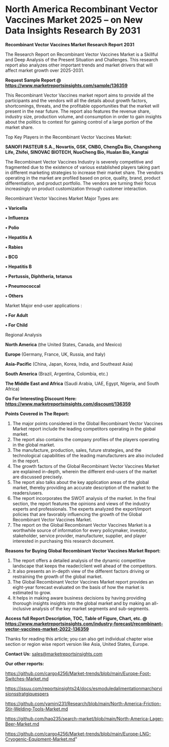 # North America Recombinant Vector Vaccines Market 2025 – on New Data Insights Research By 2031

<strong>Recombinant Vector Vaccines Market Research Report 2031</strong>

The Research Report on Recombinant Vector Vaccines Market is a Skillful and Deep Analysis of the Present Situation and Challenges. This research report also analyzes other important trends and market drivers that will affect market growth over 2025-2031.

<strong>Request Sample Report @ <a href=https://www.marketreportsinsights.com/sample/136359>https://www.marketreportsinsights.com/sample/136359</a></strong>

This Recombinant Vector Vaccines market report aims to provide all the participants and the vendors will all the details about growth factors, shortcomings, threats, and the profitable opportunities that the market will present in the near future. The report also features the revenue share, industry size, production volume, and consumption in order to gain insights about the politics to contest for gaining control of a large portion of the market share.

Top Key Players in the Recombinant Vector Vaccines Market:

<strong>SANOFI PASTEUR S.A., Novartis, GSK, CNBG, ChengDa Bio, Changsheng Life, Zhifei, SINOVAC BIOTECH, NuoCheng Bio, Hualan Bio, Kangtai</strong>

The Recombinant Vector Vaccines Industry is severely competitive and fragmented due to the existence of various established players taking part in different marketing strategies to increase their market share. The vendors operating in the market are profiled based on price, quality, brand, product differentiation, and product portfolio. The vendors are turning their focus increasingly on product customization through customer interaction.

Recombinant Vector Vaccines Market Major Types are:

<strong>• Varicella

• Influenza

• Polio

• Hepatitis A

• Rabies

• BCG

• Hepatitis B

• Pertussis, Diphtheria, tetanus

• Pneumococcal

• Others</strong>

Market Major end-user applications :

<strong>• For Adult

• For Child</strong>

Regional Analysis

</u><strong><b>North America</b></strong> (the United States, Canada, and Mexico)

<strong><b>Europe </b></strong>(Germany, France, UK, Russia, and Italy)

<strong><b>Asia-Pacific</b></strong> (China, Japan, Korea, India, and Southeast Asia)

<strong><b>South America</b></strong> (Brazil, Argentina, Colombia, etc.)

<strong><b>The Middle East and Africa</b></strong> (Saudi Arabia, UAE, Egypt, Nigeria, and South Africa)

<strong>Go For Interesting Discount Here: <a href=https://www.marketreportsinsights.com/discount/136359>https://www.marketreportsinsights.com/discount/136359</a></strong>

<strong>Points Covered in The Report:</strong>
<ol>
  <li>The major points considered in the Global Recombinant Vector Vaccines Market report include the leading competitors operating in the global market.</li>
  <li>The report also contains the company profiles of the players operating in the global market.</li>
  <li>The manufacture, production, sales, future strategies, and the technological capabilities of the leading manufacturers are also included in the report.</li>
  <li>The growth factors of the Global Recombinant Vector Vaccines Market are explained in-depth, wherein the different end-users of the market are discussed precisely.</li>
  <li>The report also talks about the key application areas of the global market, thereby providing an accurate description of the market to the readers/users.</li>
  <li>The report incorporates the SWOT analysis of the market. In the final section, the report features the opinions and views of the industry experts and professionals. The experts analyzed the export/import policies that are favorably influencing the growth of the Global Recombinant Vector Vaccines Market.</li>
  <li>The report on the Global Recombinant Vector Vaccines Market is a worthwhile source of information for every policymaker, investor, stakeholder, service provider, manufacturer, supplier, and player interested in purchasing this research document.</li>
</ol>
<strong>Reasons for Buying Global Recombinant Vector Vaccines Market Report:</strong>

<ol>
  <li>The report offers a detailed analysis of the dynamic competitive landscape that keeps the reader/client well ahead of the competitors.</li>
  <li>It also presents an in-depth view of the different factors driving or restraining the growth of the global market.</li>
  <li>The Global Recombinant Vector Vaccines Market report provides an eight-year forecast evaluated on the basis of how the market is estimated to grow.</li>
  <li>It helps in making aware business decisions by having providing thorough insights insights into the global market and by making an all-inclusive analysis of the key market segments and sub-segments.</li>
</ol>
<strong>Access full Report Description, TOC, Table of Figure, Chart, etc. @ <a href=https://www.marketreportsinsights.com/industry-forecast/recombinant-vector-vaccines-market-2022-136359>https://www.marketreportsinsights.com/industry-forecast/recombinant-vector-vaccines-market-2022-136359</a></strong>


Thanks for reading this article; you can also get individual chapter wise section or region wise report version like Asia, United States, Europe.

<strong>Contact Us:</strong>
sales@marketreportsinsights.com

<strong>Our other reports:</strong>

<a href=https://github.com/cargo4256/Market-trends/blob/main/Europe-Foot-Switches-Market.md>https://github.com/cargo4256/Market-trends/blob/main/Europe-Foot-Switches-Market.md</a>

<a href=https://issuu.com/reportsinsights24/docs/esmoduledalimentationmarchprvisionsstratgiquespers>https://issuu.com/reportsinsights24/docs/esmoduledalimentationmarchprvisionsstratgiquespers</a>

<a href=https://github.com/yamini231/Research/blob/main/North-America-Friction-Stir-Welding-Tools-Market.md>https://github.com/yamini231/Research/blob/main/North-America-Friction-Stir-Welding-Tools-Market.md</a>

<a href=https://github.com/haq235/search-market/blob/main/North-America-Lager-Beer-Market.md>https://github.com/haq235/search-market/blob/main/North-America-Lager-Beer-Market.md</a>

<a href=https://github.com/cargo4256/Market-trends/blob/main/Europe-LNG-Cryogenic-Equipment-Market.md>https://github.com/cargo4256/Market-trends/blob/main/Europe-LNG-Cryogenic-Equipment-Market.md</a>"
